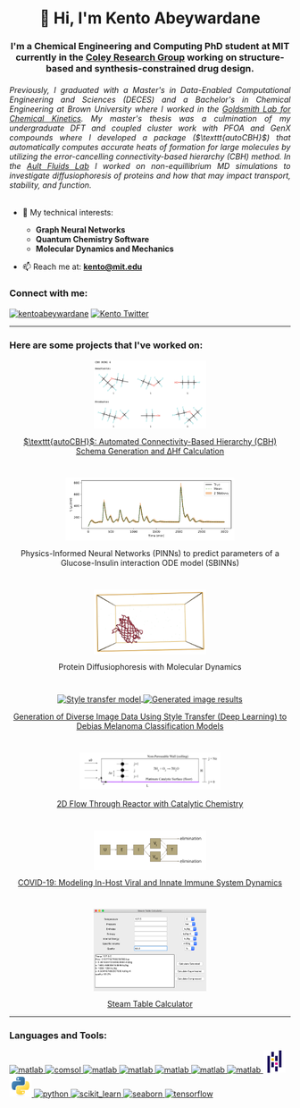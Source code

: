 <h1 align="center">👋 Hi, I'm Kento Abeywardane</h1>
<h3 align="center">I'm a Chemical Engineering and Computing PhD student at MIT currently in the <a href="https://coley.mit.edu/">Coley Research Group</a> working on structure-based and synthesis-constrained drug design. </h3>

<h6 align="justify"> Previously, I graduated with a Master's in Data-Enabled Computational Engineering and Sciences (DECES) and a Bachelor's in Chemical Engineering at Brown University where I worked in the <a href="https://www.brown.edu/Departments/Engineering/Labs/Goldsmith/index.html">Goldsmith Lab for Chemical Kinetics</a>. 
My master's thesis was a culmination of my undergraduate DFT and coupled cluster work with PFOA and GenX compounds where I developed a package ($\texttt{autoCBH}$) that automatically computes accurate heats of formation for large molecules by utilizing the error-cancelling connectivity-based hierarchy (CBH) method.
In the <a href="https://sites.brown.edu/aultlab/">Ault Fluids Lab</a> I worked on non-equillibrium MD simulations to investigate diffusiophoresis of proteins and how that may impact transport, stability, and function. </h6>

- 🌱 My technical interests:
  - **Graph Neural Networks**
  - **Quantum Chemistry Software** 
  - **Molecular Dynamics and Mechanics**

- 📫 Reach me at: **kento@mit.edu**

<h3 align="left">Connect with me:</h3>
<p align="left">
<a href="https://linkedin.com/in/kentoabeywardane" target="blank"><img align="center" src="https://raw.githubusercontent.com/rahuldkjain/github-profile-readme-generator/master/src/images/icons/Social/linked-in-alt.svg" alt="kentoabeywardane" height="30" width="40" /></a>
<a href="https://twitter.com/kentoresearch" target="blank"><img align="center" src="https://upload.wikimedia.org/wikipedia/commons/thumb/6/6f/Logo_of_Twitter.svg/1024px-Logo_of_Twitter.svg.png?20220821125553" alt="Kento Twitter" height="30" width="40" /></a>
</p>

---

### Here are some projects that I've worked on:

<p align="center">
  <a href="https://repository.library.brown.edu/studio/item/bdr:t638etqc/">
    <img align="center" alt="Automated CBH Scheme" src="https://github.com/kentoabeywardane/kentoabeywardane/blob/main/figures/CBHscheme_ex.png" width=40% height=40%>
    <p align="center">$\texttt{autoCBH}$: Automated Connectivity-Based Hierarchy (CBH) Schema Generation and ∆Hf Calculation</p>
  </a>
</p>

# 

<p align="center">
  <img align="center" alt="SBINN" src="https://github.com/kentoabeywardane/kentoabeywardane/blob/main/figures/Ii_predictions.png" width=60% height=60%>
  <p align="center">Physics-Informed Neural Networks (PINNs) to predict parameters of a Glucose-Insulin interaction ODE model (SBINNs)</p>
</p>

# 

<p align="center">
  <img align="center" alt="Protein Diffusiophoresis" src="https://github.com/kentoabeywardane/kentoabeywardane/blob/main/figures/BFP_in_box.png" width=40% height=40%>
  <p align="center">Protein Diffusiophoresis with Molecular Dynamics</p>
</p>

# 

<p align="center">
  <a href="https://github.com/AlexKaiLe/Melanoma-Skin-Tones"> 
    <img align="center" alt="Style transfer model" 
         src="https://github.com/AlexKaiLe/Melanoma-Skin-Tones/blob/main/figures/fig_2.png" width=40% height=40%>
    <img align="center" alt="Generated image results"
         src="https://github.com/AlexKaiLe/Melanoma-Skin-Tones/blob/main/figures/fig_4.png" width=40% height=40%>
    <p align="center">Generation of Diverse Image Data Using Style Transfer (Deep Learning) to Debias Melanoma Classification Models</p>
  </a>
</p>

# 

<p align="center">
  <a href="https://github.com/kentoabeywardane/H2O2-combustion-reactors"> 
    <img alt="2D Flow Through Reactor with Catalytic Chemistry" src="https://github.com/kentoabeywardane/H2O2-combustion-reactors/blob/main/2D_flow_diagram.svg" width=50% height=50%/> 
    <p align="center">2D Flow Through Reactor with Catalytic Chemistry</p>
  </a>
</p>

# 

<p align="center">
  <a href="https://github.com/kentoabeywardane/COVID19-In-Host-Viral-Load-Modeling"> 
    <img align="center" alt="COVID-19: Modeling In-Host Viral and Innate Immune System Dynamics" src="https://github.com/kentoabeywardane/COVID19-In-Host-Viral-Load-Modeling/blob/main/CompartmentalModelGraphic.svg" width=40% height=40%>
    <p align="center">COVID-19: Modeling In-Host Viral and Innate Immune System Dynamics</p>
  </a>
</p>

#

<p align="center">
  <a href="https://github.com/kentoabeywardane/SteamTableCalculator"> 
    <img align="center" alt="Saturated, Superheated and Compressed Water Property Calculator GUI" src="https://github.com/kentoabeywardane/SteamTableCalculator/blob/master/screenshots/SS-saturated-quality-input.png" width=40% height=40%>
    <p align="center">Steam Table Calculator</p>
  </a>
</p>

---

<h3 align="left">Languages and Tools:</h3>
<a href="https://www.cantera.org/" target="_blank" rel="noreferrer"> <img src="https://numfocus.org/wp-content/uploads/2018/02/cantera-logo-300x300.png" alt="matlab" width="40" height="40"/> </a> 
<a href="https://www.comsol.com/" target="_blank" rel="noreferrer"> <img src="https://yt3.ggpht.com/ytc/AKedOLQmcwUsCd3U1MGQnRyt9Cct5a873b5RicYwlGf2Jg=s900-c-k-c0x00ffffff-no-rj" alt="comsol" width="40" height="40"/> </a>
<a href="https://www.gaussian.com/" target="_blank" rel="noreferrer"> <img src="https://pbs.twimg.com/profile_images/984801900292784129/TuHbpUEd_400x400.jpg" alt="matlab" width="40" height="40"/> </a>
<a href="https://www.mathworks.com/" target="_blank" rel="noreferrer"> <img src="https://upload.wikimedia.org/wikipedia/commons/2/21/Matlab_Logo.png" alt="matlab" width="40" height="40"/> </a> 
<a href="https://www.molpro.net/" target="_blank" rel="noreferrer"> <img src="https://l3software.com.br/wp-content/uploads/2018/05/Molpro-Quantum.png" alt="matlab" width="40" height="40"/> </a> 
<a href="https://www.openmm.org/" target="_blank" rel="noreferrer"> <img src="https://upload.wikimedia.org/wikipedia/commons/thumb/9/92/Openmm-logo.svg/1920px-Openmm-logo.svg.png" alt="matlab" width="40" height="40"/> </a> 
<a href="https://https://en.wikipedia.org/wiki/ORCA_(quantum_chemistry_program)/" target="_blank" rel="noreferrer"> <img src="https://www.orcasoftware.de/tutorials_orca/_images/ORCA_logo.png" alt="matlab" width="40" height="40"/> </a> 
<a href="https://pandas.pydata.org/" target="_blank" rel="noreferrer"> <img src="https://raw.githubusercontent.com/devicons/devicon/2ae2a900d2f041da66e950e4d48052658d850630/icons/pandas/pandas-original.svg" alt="pandas" width="40" height="40"/> </a>
<a href="https://www.python.org" target="_blank" rel="noreferrer"> <img src="https://raw.githubusercontent.com/devicons/devicon/master/icons/python/python-original.svg" alt="python" width="40" height="40"/> </a> 
<a href="https://www.rdkit.org" target="_blank" rel="noreferrer"> <img src="https://www.rdkit.org/Images/logo.png" alt="python" width="40" height="40"/> </a> 
<a href="https://scikit-learn.org/" target="_blank" rel="noreferrer"> <img src="https://upload.wikimedia.org/wikipedia/commons/0/05/Scikit_learn_logo_small.svg" alt="scikit_learn" width="40" height="40"/> </a> 
<a href="https://seaborn.pydata.org/" target="_blank" rel="noreferrer"> <img src="https://seaborn.pydata.org/_images/logo-mark-lightbg.svg" alt="seaborn" width="40" height="40"/> </a> 
<a href="https://www.tensorflow.org" target="_blank" rel="noreferrer"> <img src="https://www.vectorlogo.zone/logos/tensorflow/tensorflow-icon.svg" alt="tensorflow" width="40" height="40"/> </a></p>

